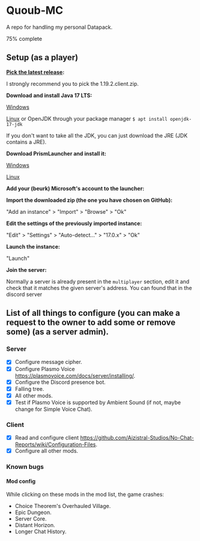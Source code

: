 # Quoub-MC
A repo for handling my personal Datapack.

75% complete

## Setup (as a player)

**[Pick the latest release](https://github.com/Sc2Marines/Quoub-MC/releases/):**

I strongly recommend you to pick the 1.19.2.client.zip.

**Download and install Java 17 LTS:**

[Windows](https://adoptium.net/temurin/releases/?package=jdk&version=17&os=windows&arch=x64)

[Linux](https://adoptium.net/temurin/releases/?package=jdk&version=17&os=linux&arch=x64)
or OpenJDK through your package manager
```$ apt install openjdk-17-jdk```

If you don't want to take all the JDK, you can just download the JRE (JDK contains a JRE).

**Download PrismLauncher and install it:**

[Windows](https://prismlauncher.org/download/windows/)

[Linux](https://prismlauncher.org/download/)

**Add your (beurk) Microsoft's account to the launcher:**

**Import the downloaded zip (the one you have chosen on GitHub):**

"Add an instance" > "Import" > "Browse" > "Ok"

**Edit the settings of the previously imported instance:**

"Edit" > "Settings" > "Auto-detect..." > "17.0.x" > "Ok"

**Launch the instance:**

"Launch"

**Join the server:**

Normally a server is already present in the `multiplayer` section, edit it and check that it matches the given server's address. You can found that in the discord server



## List of all things to configure (you can make a request to the owner to add some or remove some) (as a server admin).

### Server

- [X] Configure message cipher.
- [X] Configure Plasmo Voice https://plasmovoice.com/docs/server/installing/.
- [X] Configure the Discord presence bot.
- [X] Falling tree.
- [X] All other mods.
- [X] Test if Plasmo Voice is supported by Ambient Sound (if not, maybe change for Simple Voice Chat).

### Client

- [X] Read and configure client https://github.com/Aizistral-Studios/No-Chat-Reports/wiki/Configuration-Files.
- [X] Configure all other mods.

### Known bugs

#### Mod config

While clicking on these mods in the mod list, the game crashes:

- Choice Theorem's Overhauled Village.
- Epic Dungeon.
- Server Core.
- Distant Horizon.
- Longer Chat History.
